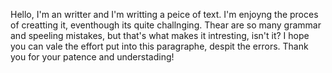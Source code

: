 Hello, I'm an writter and I'm writting a peice of text. I'm enjoyng the proces of creatting it, eventhough its quite challnging. Thear are so many grammar and speeling mistakes, but that's what makes it intresting, isn't it? I hope you can vale the effort put into this paragraphe, despit the errors. Thank you for your patence and understading!
